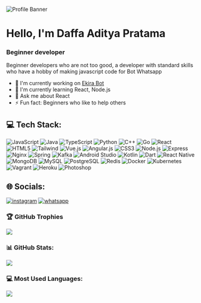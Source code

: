 ![Profile Banner](https://files.catbox.moe/uqnheo.jpg)

# Hello, I'm Daffa Aditya Pratama
### Beginner developer

Beginner developers who are not too good, a developer with standard skills who have a hobby of making javascript code for Bot Whatsapp

- 🔭 I'm currently working on [Ekira Bot]()
- 🌱 I'm currently learning React, Node.js
- 💬 Ask me about React
- ⚡ Fun fact: Beginners who like to help others

## 💻 Tech Stack:
![JavaScript](https://img.shields.io/badge/JavaScript-F7DF1E?style=for-the-badge&logo=javascript&logoColor=white) ![Java](https://img.shields.io/badge/Java-007396?style=for-the-badge&logo=java&logoColor=white) ![TypeScript](https://img.shields.io/badge/TypeScript-3178C6?style=for-the-badge&logo=typescript&logoColor=white) ![Python](https://img.shields.io/badge/Python-3776AB?style=for-the-badge&logo=python&logoColor=white) ![C++](https://img.shields.io/badge/C++-00599C?style=for-the-badge&logo=c++&logoColor=white) ![Go](https://img.shields.io/badge/Go-00ADD8?style=for-the-badge&logo=go&logoColor=white) ![React](https://img.shields.io/badge/React-61DAFB?style=for-the-badge&logo=react&logoColor=white) ![HTML5](https://img.shields.io/badge/HTML5-E34F26?style=for-the-badge&logo=html5&logoColor=white) ![Tailwind](https://img.shields.io/badge/Tailwind-38B2AC?style=for-the-badge&logo=tailwind&logoColor=white) ![Vue.js](https://img.shields.io/badge/Vue.js-4FC08D?style=for-the-badge&logo=vue.js&logoColor=white) ![Angular.js](https://img.shields.io/badge/Angular.js-555555?style=for-the-badge&logo=angular.js&logoColor=white) ![CSS3](https://img.shields.io/badge/CSS3-1572B6?style=for-the-badge&logo=css3&logoColor=white) ![Node.js](https://img.shields.io/badge/Node.js-339933?style=for-the-badge&logo=node.js&logoColor=white) ![Express](https://img.shields.io/badge/Express-000000?style=for-the-badge&logo=express&logoColor=white) ![Nginx](https://img.shields.io/badge/Nginx-555555?style=for-the-badge&logo=nginx&logoColor=white) ![Spring](https://img.shields.io/badge/Spring-6DB33F?style=for-the-badge&logo=spring&logoColor=white) ![Kafka](https://img.shields.io/badge/Kafka-555555?style=for-the-badge&logo=kafka&logoColor=white) ![Android Studio](https://img.shields.io/badge/AndroidStudio-555555?style=for-the-badge&logo=androidstudio&logoColor=white) ![Kotlin](https://img.shields.io/badge/Kotlin-555555?style=for-the-badge&logo=kotlin&logoColor=white) ![Dart](https://img.shields.io/badge/Dart-555555?style=for-the-badge&logo=dart&logoColor=white) ![React Native](https://img.shields.io/badge/ReactNative-555555?style=for-the-badge&logo=reactnative&logoColor=white) ![MongoDB](https://img.shields.io/badge/MongoDB-47A248?style=for-the-badge&logo=mongodb&logoColor=white) ![MySQL](https://img.shields.io/badge/MySQL-4479A1?style=for-the-badge&logo=mysql&logoColor=white) ![PostgreSQL](https://img.shields.io/badge/PostgreSQL-336791?style=for-the-badge&logo=postgresql&logoColor=white) ![Redis](https://img.shields.io/badge/Redis-DC382D?style=for-the-badge&logo=redis&logoColor=white) ![Docker](https://img.shields.io/badge/Docker-2496ED?style=for-the-badge&logo=docker&logoColor=white) ![Kubernetes](https://img.shields.io/badge/Kubernetes-326CE5?style=for-the-badge&logo=kubernetes&logoColor=white) ![Vagrant](https://img.shields.io/badge/Vagrant-555555?style=for-the-badge&logo=vagrant&logoColor=white) ![Heroku](https://img.shields.io/badge/Heroku-555555?style=for-the-badge&logo=heroku&logoColor=white) ![Photoshop](https://img.shields.io/badge/Photoshop-555555?style=for-the-badge&logo=photoshop&logoColor=white)

## 🌐 Socials:
[![instagram](https://img.shields.io/badge/instagram-daffaadityapratama-E4405F?style=for-the-badge&logo=instagram&logoColor=white)](https://instagram.com/daffaadityapratama) [![whatsapp](https://img.shields.io/badge/whatsapp-081547107318-25D366?style=for-the-badge&logo=whatsapp&logoColor=white)](https://wa.me/081547107318)

### 🏆 GitHub Trophies
![](https://github-profile-trophy.vercel.app/?username=yourusername)

### 📊 GitHub Stats:
![](https://github-readme-stats.vercel.app/api?username=yourusername&show_icons=true&theme=dracula)

### 💻 Most Used Languages:
![](https://github-readme-stats.vercel.app/api/top-langs/?username=yourusername&layout=compact&theme=dracula)
